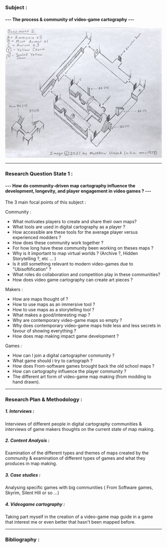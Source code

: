 ### Subject :

#### --- The process & community of video-game cartography ---

![alt text](img/in-gamefaqs-by-matthew-visyak-for-breath-of-fire-iv-castle-basement-2.jpg) 


---
### Research Question State 1 :

#### --- How do community-driven map cartography influence the development, longevity, and player engagement in video games ? ---

The 3 main focal points of this subject : 

Community :

- What motivates players to create and share their own maps?
- What tools are used in digital cartography as a player ?
- How accessible are these tools for the average player versus experienced modders ?
- How does these community work together ?
- For how long have these community been working on theses maps ?
- Why is it important to map virtual worlds ? (Archive ?, Hidden Storytelling ?, etc ... )
- Is it still something relevant to modern video-games due to "Ubisoftification" ?
- What roles do collaboration and competition play in these communities?
- How does video game cartography can create art pieces ?

Makers :

- How are maps thought of ?
- How to use maps as an immersive tool ?
- How to use maps as a storytelling tool ?
- What makes a good/interesting map ?
- Why are contemporary video-game maps so empty ?
- Why does contemporary video-game maps hide less and less secrets in favour of showing everything ?
- How does map making impact game development ?

Games :

- How can I join a digital cartographer community ?
- What game should i try to cartograph ?
- How does From-software games brought back the old school maps ?
- How can cartography influence the player community ?
- The different art form of video-game map making (from modding to hand drawn).

---
### Research Plan & Methodology :

##### 1. Interviews : 
Interviews of different people in digital cartography communities & interviews of game makers thoughts on the current state of map making.

##### 2. Content Analysis : 
Examination of the different types and themes of maps created by the community & examination of different types of games and what they produces in map making.

##### 3. Case studies :
Analysing specific games with big communities ( From Software games, Skyrim, Silent Hill or so ...)

##### 4. Videogame cartography : 
Taking part myself in the creation of a video-game map guide in a game that interest me or even better that hasn't been mapped before.


---

### Bibliography :

